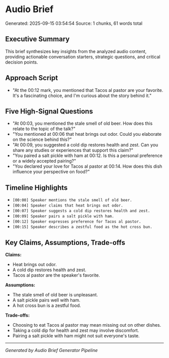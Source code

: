# Audio Brief

Generated: 2025-09-15 03:54:54
Source: 1 chunks, 61 words total

## Executive Summary

This brief synthesizes key insights from the analyzed audio content, providing actionable conversation starters, strategic questions, and critical decision points.

## Approach Script

- "At the 00:12 mark, you mentioned that Tacos al pastor are your favorite. It's a fascinating choice, and I'm curious about the story behind it."

## Five High-Signal Questions

- "At 00:03, you mentioned the stale smell of old beer. How does this relate to the topic of the talk?"
- "You mentioned at 00:06 that heat brings out odor. Could you elaborate on the science behind this?"
- "At 00:09, you suggested a cold dip restores health and zest. Can you share any studies or experiences that support this claim?"
- "You paired a salt pickle with ham at 00:12. Is this a personal preference or a widely accepted pairing?"
- "You declared your love for Tacos al pastor at 00:14. How does this dish influence your perspective on food?"

## Timeline Highlights

- `[00:00] Speaker mentions the stale smell of old beer.`
- `[00:04] Speaker claims that heat brings out odor.`
- `[00:07] Speaker suggests a cold dip restores health and zest.`
- `[00:09] Speaker pairs a salt pickle with ham.`
- `[00:12] Speaker expresses preference for Tacos al pastor.`
- `[00:15] Speaker describes a zestful food as the hot cross bun.`

## Key Claims, Assumptions, Trade-offs

**Claims:**
- Heat brings out odor.
- A cold dip restores health and zest.
- Tacos al pastor are the speaker's favorite.

**Assumptions:**
- The stale smell of old beer is unpleasant.
- A salt pickle pairs well with ham.
- A hot cross bun is a zestful food.

**Trade-offs:**
- Choosing to eat Tacos al pastor may mean missing out on other dishes.
- Taking a cold dip for health and zest may involve discomfort.
- Pairing a salt pickle with ham might not suit everyone's taste.

---

*Generated by Audio Brief Generator Pipeline*
